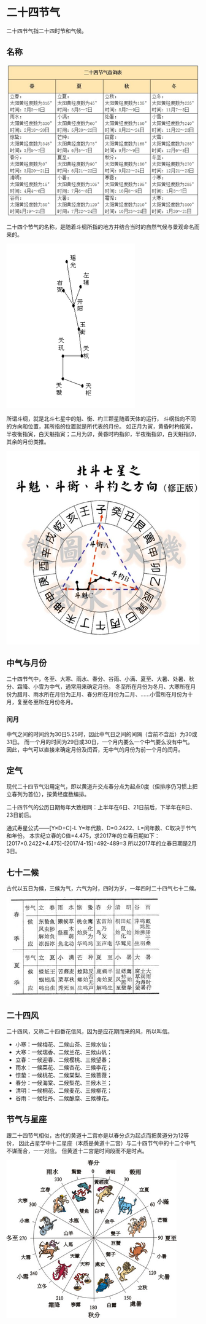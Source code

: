 # 二十四节气

二十四节气指二十四时节和气候。

## 名称

![24节气](images/24节气.jpg)

二十四个节气的名称，是随着斗纲所指的地方并结合当时的自然气候与景观命名而来的。

![北斗七星](images/北斗七星.jpg)

所谓斗纲，就是北斗七星中的魁、衡、杓三颗星随着天体的运行，
斗纲指向不同的方向和位置，其所指的位置就是所代表的月份。
如正月为寅，黄昏时杓指寅，半夜衡指寅，白天魁指寅；二月为卯，黄昏时杓指卯，半夜衡指卯，白天魁指卯，其余的月份类推。

![斗纲](images/斗纲.jpeg)


## 中气与月份

二十四节气中，冬至、大寒、雨水、春分、谷雨、小满、夏至、大暑、处暑、秋分、霜降、小雪为中气，通常用来确定月份。
冬至所在月份为冬月、大寒所在月份为腊月、雨水所在月份为正月、春分所在月份为二月、……小雪所在月份为十月，复至冬至所在月份冬月。

### 闰月

中气之间的时间约为30日5.25时，因此中气日之间的间隔（含前不含后）为30或31日。
而一个月的时间为29日或30日，一个月内要么一个中气要么没有中气。
因此，中气可以直接来确定月份及闰否，无中气的月份为前一个月的闰月。

## 定气

现代二十四节气沿用定气，即以黄道升交点春分点为起点0度（但排序仍习惯上把立春列为首位），按黄经度数编排。

二十四节气的公历日期每年大致相同：上半年在6日、21日前后，下半年在8日、23日前后。

通式寿星公式——[Y×D+C]-L
Y=年代数、D=0.2422、L=闰年数、C取决于节气和年份。
本世纪立春的C值=4.475，求2017年的立春日期如下：
[2017×0.2422+4.475]-[2017/4-15]=492-489=3
所以2017年的立春日期是2月3日。


## 七十二候

古代以五日为候，三候为气，六气为时，四时为岁，一年四时二十四气七十二候。

![72](images/72候.jpg)


## 二十四风

二十四风，又称二十四番花信风，因为是应花期而来的风，所以叫信。

* 小寒：一候梅花、二候山茶、三候水仙；
* 大寒：一候瑞香、二候兰花、三候山矾；
* 立春：一候迎春、二候樱桃、三候望春；
* 雨水：一候菜花、二候杏花、三候李花；
* 惊蛰：一候桃花、二候棠梨、三候蔷薇；
* 春分：一候海棠、二候梨花、三候木兰；
* 清明：一候桐花、二候麦花、三候柳花；
* 谷雨：一候牡丹、二候酴糜、三候楝花。

## 节气与星座
跟二十四节气相似，古代的黄道十二宫亦是以春分点为起点而把黄道分为12等份，
因此占星学中十二星座（本质是黄道十二宫）与二十四节气中的十二个中气不谋而合，一一对应。
但黄道十二宫是时间段而不是时点。

![节气与星座](images/节气与星座.jpg)


